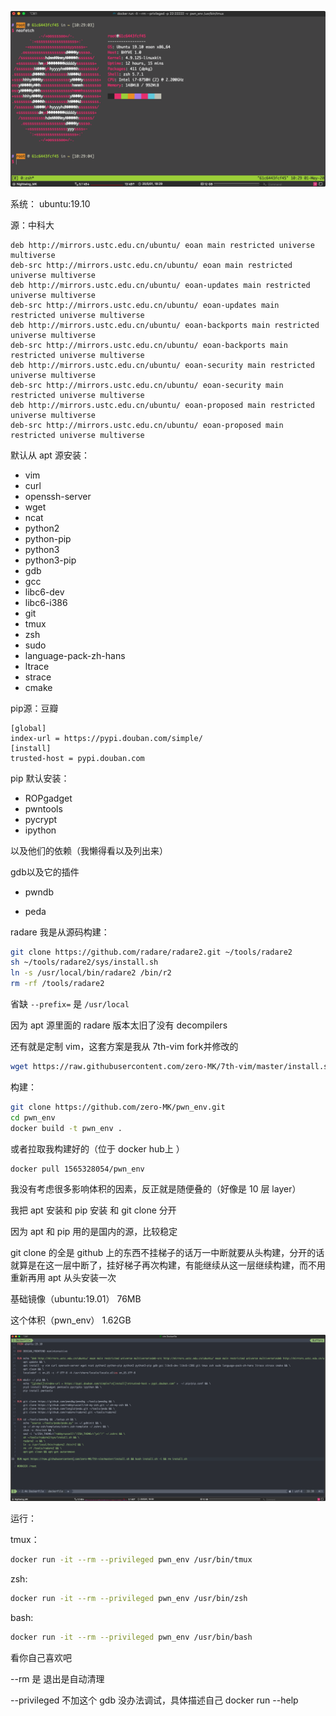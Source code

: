 ![image-20200501182925099](image-20200501182925099.png)

系统： ubuntu:19.10

源：中科大

```
deb http://mirrors.ustc.edu.cn/ubuntu/ eoan main restricted universe multiverse
deb-src http://mirrors.ustc.edu.cn/ubuntu/ eoan main restricted universe multiverse
deb http://mirrors.ustc.edu.cn/ubuntu/ eoan-updates main restricted universe multiverse
deb-src http://mirrors.ustc.edu.cn/ubuntu/ eoan-updates main restricted universe multiverse
deb http://mirrors.ustc.edu.cn/ubuntu/ eoan-backports main restricted universe multiverse
deb-src http://mirrors.ustc.edu.cn/ubuntu/ eoan-backports main restricted universe multiverse
deb http://mirrors.ustc.edu.cn/ubuntu/ eoan-security main restricted universe multiverse
deb-src http://mirrors.ustc.edu.cn/ubuntu/ eoan-security main restricted universe multiverse
deb http://mirrors.ustc.edu.cn/ubuntu/ eoan-proposed main restricted universe multiverse
deb-src http://mirrors.ustc.edu.cn/ubuntu/ eoan-proposed main restricted universe multiverse
```

默认从 apt 源安装：

- vim
- curl
- openssh-server
- wget
- ncat
- python2
- python-pip
- python3
- python3-pip
- gdb
- gcc
- libc6-dev
- libc6-i386
- git
- tmux
- zsh
- sudo
- language-pack-zh-hans
- ltrace
- strace
- cmake



pip源：豆瓣

```
[global]
index-url = https://pypi.douban.com/simple/
[install]
trusted-host = pypi.douban.com
```

pip 默认安装：

- ROPgadget
- pwntools
- pycrypt
-  ipython

以及他们的依赖（我懒得看以及列出来）



gdb以及它的插件

- pwndb

- peda



radare 我是从源码构建：

```bash
git clone https://github.com/radare/radare2.git ~/tools/radare2
sh ~/tools/radare2/sys/install.sh
ln -s /usr/local/bin/radare2 /bin/r2
rm -rf /tools/radare2
```

省缺 `--prefix=` 是  `/usr/local` 

因为 apt 源里面的 radare 版本太旧了没有 decompilers



还有就是定制 vim，这套方案是我从 7th-vim fork并修改的

```bash
wget https://raw.githubusercontent.com/zero-MK/7th-vim/master/install.sh && bash install.sh -i
```



构建：

```bash
git clone https://github.com/zero-MK/pwn_env.git
cd pwn_env
docker build -t pwn_env .
```

或者拉取我构建好的（位于 docker hub上 ）

```base
docker pull 1565328054/pwn_env
```

我没有考虑很多影响体积的因素，反正就是随便叠的（好像是 10 层 layer）

我把 apt 安装和 pip 安装 和 git clone 分开

因为 apt 和 pip 用的是国内的源，比较稳定

git clone 的全是 github 上的东西不挂梯子的话万一中断就要从头构建，分开的话就算是在这一层中断了，挂好梯子再次构建，有能继续从这一层继续构建，而不用重新再用 apt 从头安装一次

基础镜像（ubuntu:19.01） 76MB 

这个体积（pwn_env） 1.62GB

![image-20200501183013894](image-20200501183013894.png)



运行：

tmux：

```bash
docker run -it --rm --privileged pwn_env /usr/bin/tmux
```

zsh:

```bash
docker run -it --rm --privileged pwn_env /usr/bin/zsh
```

bash:

```bash
docker run -it --rm --privileged pwn_env /usr/bin/bash
```

看你自己喜欢吧

--rm 是 退出是自动清理

--privileged 不加这个 gdb 没办法调试，具体描述自己 docker run --help